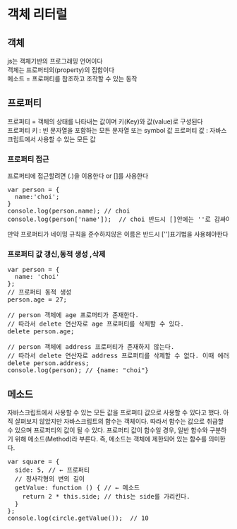 # 객체 리터럴

## 객체
js는 객체기반의 프로그래밍 언어이다  
객체는 프로퍼티의(property)의 집합이다  
메소드 = 프로퍼티를 참조하고 조작할 수 있는 동작

## 프로퍼티
프로퍼티 = 객체의 상태를 나타내는 값이며 키(Key)와 값(value)로 구성된다  
프로퍼티 키 : 빈 문자열을 포함하는 모든 문자열 또는 symbol 값
프로퍼티 값 : 자바스크립트에서 사용할 수 있는 모든 값

### 프로퍼티 접근
프로퍼티에 접근할려면 (.)을 이용한다 or []를 사용한다
<pre>
var person = {
  name:'choi';
}
console.log(person.name); // choi
console.log(person['name']);  // choi 반드시 []안에는 ''로 감싸야한다 그렇지않으면 식별자로 해석한다
</pre>
만약 프로퍼티가 네이밍 규칙을 준수하지않은 이름은 반드시 ['']표기법을 사용해야한다
### 프로퍼티 값 갱신,동적 생성 ,삭제
<pre>
var person = {
  name: 'choi'
};
// 프로퍼티 동적 생성
person.age = 27;

// person 객체에 age 프로퍼티가 존재한다.
// 따라서 delete 연산자로 age 프로퍼티를 삭제할 수 있다.
delete person.age;

// person 객체에 address 프로퍼티가 존재하지 않는다.
// 따라서 delete 연산자로 address 프로퍼티를 삭제할 수 없다. 이때 에러가 발생하지 않는다.
delete person.address;
console.log(person); // {name: "choi"}
</pre>
## 메소드
자바스크립트에서 사용할 수 있는 모든 값을 프로퍼티 값으로 사용할 수 있다고 했다. 아직 살펴보지 않았지만 자바스크립트의 함수는 객체이다. 따라서 함수는 값으로 취급할 수 있으며 프로퍼티의 값이 될 수 있다.
프로퍼티 값이 함수일 경우, 일반 함수와 구분하기 위해 메소드(Method)라 부른다. 즉, 메소드는 객체에 제한되어 있는 함수를 의미한다. 
<pre>
var square = {
  side: 5, // ← 프로퍼티
  // 정사각형의 변의 길이
  getValue: function () { // ← 메소드
    return 2 * this.side; // this는 side를 가리킨다.
  }
};
console.log(circle.getValue());  // 10
</pre>

